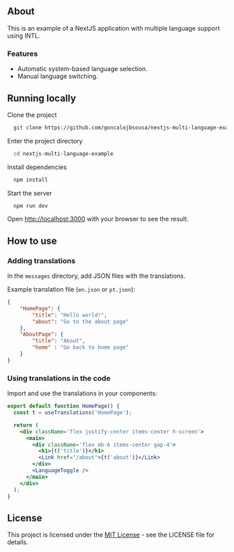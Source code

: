 ## About

This is an example of a NextJS application with multiple language support using INTL.

### Features

- Automatic system-based language selection.
- Manual language switching.

## Running locally

Clone the project

```bash
  git clone https://github.com/goncalojbsousa/nextjs-multi-language-example.git
```

Enter the project directory

```bash
  cd nextjs-multi-language-example
```

Install dependencies

```bash
  npm install
```

Start the server

```bash
  npm run dev
```

Open [http://localhost:3000](http://localhost:3000) with your browser to see the result.

## How to use
### Adding translations

In the `messages` directory, add JSON files with the translations.

Example translation file (`en.json` or `pt.json`):

```json
{
    "HomePage": {
        "title": "Hello world!",
        "about": "Go to the about page"
    },
    "AboutPage": {
        "title": "About",
        "home" : "Go back to home page"
    }
}
```

### Using translations in the code

Import and use the translations in your components:

```jsx
export default function HomePage() {
  const t = useTranslations('HomePage');

  return (
    <div className='flex justify-center items-center h-screen'>
      <main>
        <div className='flex mb-6 items-center gap-4'>
          <h1>{t('title')}</h1>
          <Link href="/about">{t('about')}</Link>
        </div>
        <LanguageToggle />
      </main>
    </div>
  );
}
```

## License

This project is licensed under the [MIT License](LICENSE) - see the LICENSE file for details.
